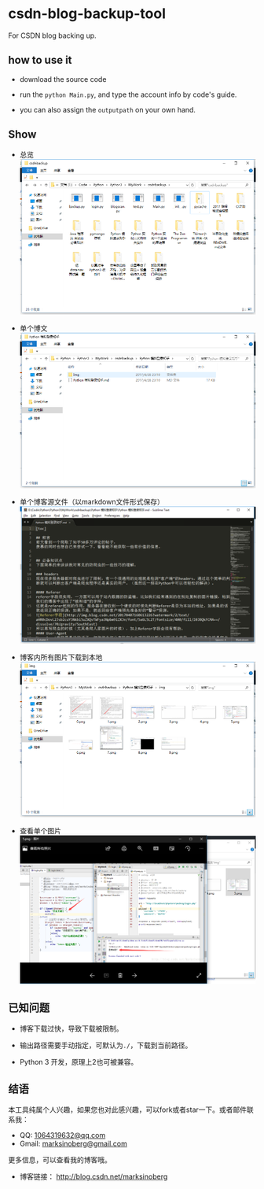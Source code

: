 # csdn-blog-backup-tool
For CSDN blog backing up.

## how to use it

- download the source code

- run the `python Main.py`, and type the account info by code's guide.

- you can also assign the `outputpath` on your own hand.

## Show

- 总览
![运行结果](https://github.com/guoruibiao/csdn-blog-backup-tool/raw/master/imgs/1.png)


- 单个博文
![单个博文](https://github.com/guoruibiao/csdn-blog-backup-tool/raw/master/imgs/2.png)


- 单个博客源文件（以markdown文件形式保存）
![单个博客源文件（以markdown文件形式保存）](https://github.com/guoruibiao/csdn-blog-backup-tool/raw/master/imgs/3.png)


- 博客内所有图片下载到本地
![博客内所有图片下载到本地](https://github.com/guoruibiao/csdn-blog-backup-tool/raw/master/imgs/4.png)


- 查看单个图片
![查看单个图片](https://github.com/guoruibiao/csdn-blog-backup-tool/raw/master/imgs/5.png)

## 已知问题

- 博客下载过快，导致下载被限制。

- 输出路径需要手动指定，可默认为`./`，下载到当前路径。

- Python 3 开发，原理上2也可被兼容。

## 结语

本工具纯属个人兴趣，如果您也对此感兴趣，可以fork或者star一下。或者邮件联系我：

- QQ: 1064319632@qq.com
- Gmail: marksinoberg@gmail.com

更多信息，可以查看我的博客哦。
- 博客链接： http://blog.csdn.net/marksinoberg
